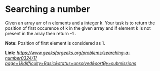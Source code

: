 # Searching a number
Given an array arr of n elements and a integer k. Your task is to return the position of first occurence of k in the given array and if element k is not present in the array then return -1 .  
  
**Note:** Position of first element is considered as 1.  
  
**Link:** _https://www.geeksforgeeks.org/problems/searching-a-number0324/1?page=1&difficulty=Basic&status=unsolved&sortBy=submissions_
